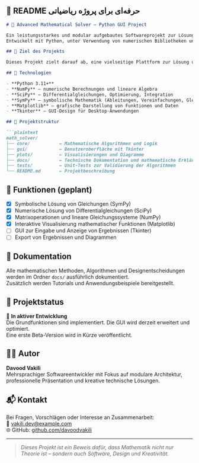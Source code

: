 
## 🧮 README حرفه‌ای برای پروژه ریاضیاتی

```markdown
# 🧠 Advanced Mathematical Solver – Python GUI Project

Ein leistungsstarkes und modular aufgebautes Softwareprojekt zur Lösung komplexer mathematischer Probleme.  
Entwickelt mit Python, unter Verwendung von numerischen Bibliotheken und einer benutzerfreundlichen grafischen Oberfläche.

## 🎯 Ziel des Projekts

Dieses Projekt zielt darauf ab, eine vielseitige Plattform zur Lösung und Visualisierung mathematischer Aufgaben bereitzustellen – von symbolischer Algebra bis hin zu numerischen Simulationen.

## 🔧 Technologien

- **Python 3.11+**
- **NumPy** – numerische Berechnungen und lineare Algebra
- **SciPy** – Differentialgleichungen, Optimierung, Integration
- **SymPy** – symbolische Mathematik (Ableitungen, Vereinfachungen, Gleichungslösungen)
- **Matplotlib** – grafische Darstellung von Funktionen und Daten
- **Tkinter** – GUI-Design für Desktop-Anwendungen

## 🧱 Projektstruktur

```plaintext
math_solver/
├── core/           ← Mathematische Algorithmen und Logik
├── gui/            ← Benutzeroberfläche mit Tkinter
├── plots/          ← Visualisierungen und Diagramme
├── docs/           ← Technische Dokumentation und mathematische Erklärungen
├── tests/          ← Unit-Tests zur Validierung der Algorithmen
└── README.md       ← Projektbeschreibung
```

## 📌 Funktionen (geplant)

- [x] Symbolische Lösung von Gleichungen (SymPy)
- [x] Numerische Lösung von Differentialgleichungen (SciPy)
- [x] Matrixoperationen und lineare Gleichungssysteme (NumPy)
- [x] Interaktive Visualisierung mathematischer Funktionen (Matplotlib)
- [ ] GUI zur Eingabe und Anzeige von Ergebnissen (Tkinter)
- [ ] Export von Ergebnissen und Diagrammen

## 📄 Dokumentation

Alle mathematischen Methoden, Algorithmen und Designentscheidungen werden im Ordner `docs/` ausführlich dokumentiert.  
Zusätzlich werden Tutorials und Anwendungsbeispiele bereitgestellt.

## 🚀 Projektstatus

🔧 **In aktiver Entwicklung**  
Die Grundfunktionen sind implementiert. Die GUI wird derzeit erweitert und optimiert.  
Eine erste Beta-Version wird in Kürze veröffentlicht.

## 👨‍💻 Autor

**Davood Vakili**  
Mehrsprachiger Softwareentwickler mit Fokus auf modulare Architektur, professionelle Präsentation und kreative technische Lösungen.

## 📬 Kontakt

Bei Fragen, Vorschlägen oder Interesse an Zusammenarbeit:  
📧 vakili.dev@example.com  
🌐 GitHub: [github.com/davoodvakili](https://github.com/davoodvakili)

---

> _Dieses Projekt ist ein Beweis dafür, dass Mathematik nicht nur Theorie ist – sondern auch Software, Design und Kreativität._

```


















